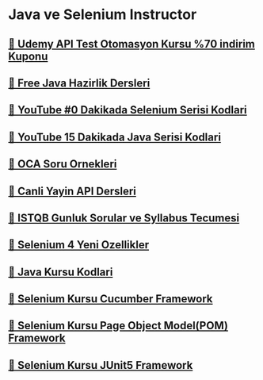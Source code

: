 <h1>Java ve Selenium Instructor</h1>

<!--![snake gif](https://github.com/bulutluoz/Java-fall-2021/blob/output/github-contribution-grid-snake.gif)-->

<h2><a href="https://www.udemy.com/course/api-testing-abulutluoz/?couponCode=BULUTLUOZ_EYLUL2025" >🧿 Udemy API Test Otomasyon Kursu %70 indirim Kuponu </a> </h2>

<h2><a href="https://github.com/bulutluoz/Free-Java-Dersleri" >🧿 Free Java Hazirlik Dersleri </a> </h2>

<h2><a href="https://github.com/bulutluoz/30-dakikada-Selenium-Serisi" >🧿 YouTube #0 Dakikada Selenium Serisi Kodlari </a> </h2>

<h2><a href="https://github.com/bulutluoz/15-dakikada-Java-Serisi" >🧿 YouTube 15 Dakikada Java Serisi Kodlari </a> </h2>

<h2><a href="https://github.com/bulutluoz/OCA-Sorular" >🧿 OCA Soru Ornekleri </a> </h2>

<h2><a href="https://github.com/bulutluoz/Canli-Yayin-API-dersleri" >🧿 Canli Yayin API Dersleri  </a> </h2>

<h2><a href="https://github.com/bulutluoz/ISTQB-2022-gunluk-sorular" >🧿 ISTQB Gunluk Sorular ve Syllabus Tecumesi</a> </h2>

<h2><a href="https://github.com/bulutluoz/Selenium_4-Yenilikler" >🧿 Selenium 4 Yeni Ozellikler</a> </h2>

<h2><a href="https://github.com/bulutluoz/Team145_Java_Summer2024.git" >🧿 Java Kursu Kodlari</a> </h2>

<h2><a href="https://github.com/bulutluoz/Team145_Cucumber_Winter2024.git" >🧿 Selenium Kursu Cucumber Framework</a> </h2>

<h2><a href="https://github.com/bulutluoz/Team145_TestNG_POM_Winter2024.git" >🧿 Selenium Kursu Page Object Model(POM) Framework</a> </h2>

<h2><a href="https://github.com/bulutluoz/Team145_JUnit_Fall2024.git" >🧿 Selenium Kursu JUnit5 Framework</a> </h2>


